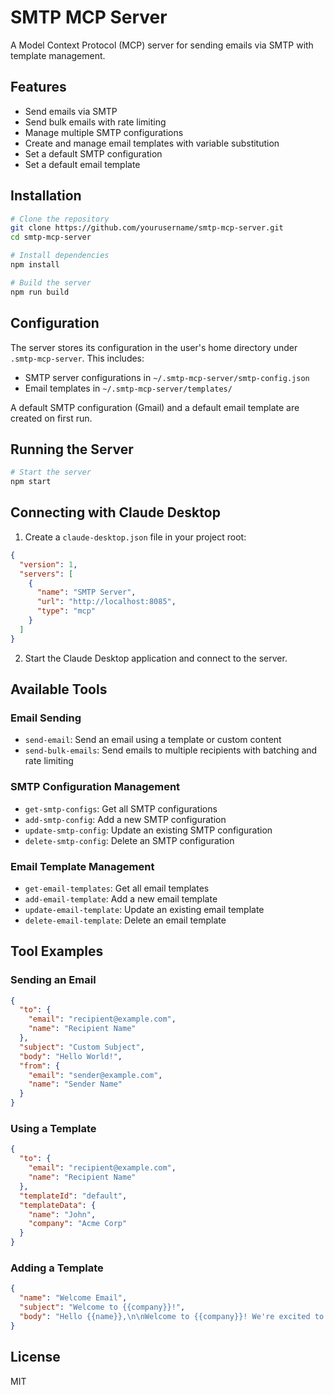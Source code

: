 # SMTP MCP Server

A Model Context Protocol (MCP) server for sending emails via SMTP with template management.

## Features

- Send emails via SMTP
- Send bulk emails with rate limiting
- Manage multiple SMTP configurations
- Create and manage email templates with variable substitution
- Set a default SMTP configuration
- Set a default email template

## Installation

```bash
# Clone the repository
git clone https://github.com/yourusername/smtp-mcp-server.git
cd smtp-mcp-server

# Install dependencies
npm install

# Build the server
npm run build
```

## Configuration

The server stores its configuration in the user's home directory under `.smtp-mcp-server`. This includes:

- SMTP server configurations in `~/.smtp-mcp-server/smtp-config.json`
- Email templates in `~/.smtp-mcp-server/templates/`

A default SMTP configuration (Gmail) and a default email template are created on first run.

## Running the Server

```bash
# Start the server
npm start
```

## Connecting with Claude Desktop

1. Create a `claude-desktop.json` file in your project root:

```json
{
  "version": 1,
  "servers": [
    {
      "name": "SMTP Server",
      "url": "http://localhost:8085",
      "type": "mcp"
    }
  ]
}
```

2. Start the Claude Desktop application and connect to the server.

## Available Tools

### Email Sending

- `send-email`: Send an email using a template or custom content
- `send-bulk-emails`: Send emails to multiple recipients with batching and rate limiting

### SMTP Configuration Management

- `get-smtp-configs`: Get all SMTP configurations
- `add-smtp-config`: Add a new SMTP configuration
- `update-smtp-config`: Update an existing SMTP configuration
- `delete-smtp-config`: Delete an SMTP configuration

### Email Template Management

- `get-email-templates`: Get all email templates
- `add-email-template`: Add a new email template
- `update-email-template`: Update an existing email template
- `delete-email-template`: Delete an email template

## Tool Examples

### Sending an Email

```json
{
  "to": {
    "email": "recipient@example.com",
    "name": "Recipient Name"
  },
  "subject": "Custom Subject",
  "body": "Hello World!",
  "from": {
    "email": "sender@example.com",
    "name": "Sender Name"
  }
}
```

### Using a Template

```json
{
  "to": {
    "email": "recipient@example.com",
    "name": "Recipient Name"
  },
  "templateId": "default",
  "templateData": {
    "name": "John",
    "company": "Acme Corp"
  }
}
```

### Adding a Template

```json
{
  "name": "Welcome Email",
  "subject": "Welcome to {{company}}!",
  "body": "Hello {{name}},\n\nWelcome to {{company}}! We're excited to have you on board.\n\nBest regards,\nThe Team"
}
```

## License

MIT 
